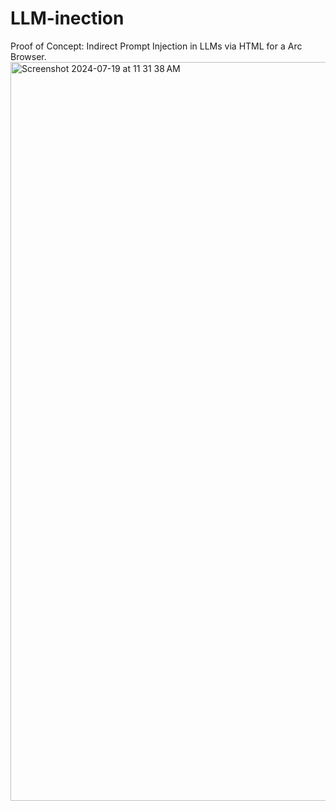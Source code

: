 # LLM-inection
Proof of Concept: Indirect Prompt Injection in LLMs via HTML for a Arc Browser.
<img width="1182" alt="Screenshot 2024-07-19 at 11 31 38 AM" src="https://github.com/user-attachments/assets/59c1ea57-7bf4-45cc-8a4e-757d9386776d">

